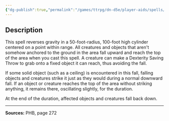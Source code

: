 ```yaml
---
{"dg-publish":true,"permalink":"/games/ttrpg/dn-d5e/player-aids/spells/level-7/reverse-gravity/","tags":["TTRPG/DND/5e","verbal","somatic","material","concentration"]}
---
```



## Description
This spell reverses gravity in a 50-foot-radius, 100-foot high cylinder centered on a point within range.
All creatures and objects that aren't somehow anchored to the ground in the area fall upward and reach the top of the area when you cast this spell.
A creature can make a Dexterity Saving Throw to grab onto a fixed object it can reach, thus avoiding the fall.

If some solid object (such as a ceiling) is encountered in this fall, falling objects and creatures strike it just as they would during a normal downward fall.
If an object or creature reaches the top of the area without striking anything, it remains there, oscillating slightly, for the duration.

At the end of the duration, affected objects and creatures fall back down.

---

**Sources:** PHB, page 272
